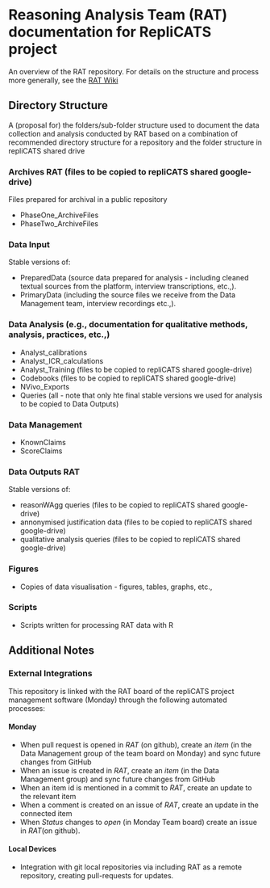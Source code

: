 # Reasoning Analysis Team (RAT) documentation for RepliCATS project

An overview of the RAT repository. For details on the structure and process more generally,
see the [RAT Wiki](https://github.com/metamelb-repliCATS/RAT/wiki)

## Directory Structure

A (proposal for) the folders/sub-folder structure used to document the data collection and analysis conducted by RAT
based on a combination of recommended directory structure for a repository and the folder structure in repliCATS shared drive

### Archives RAT (files to be copied to repliCATS shared google-drive)

Files prepared for archival in a public repository
- PhaseOne_ArchiveFiles
- PhaseTwo_ArchiveFiles

### Data Input
Stable versions of:
- PreparedData (source data prepared for analysis - including cleaned textual sources from the platform, interview transcriptions, etc.,).
- PrimaryData (including the source files we receive from the Data Management team, interview recordings etc.,).

### Data Analysis (e.g., documentation for qualitative methods, analysis, practices, etc.,)
- Analyst_calibrations
- Analyst_ICR_calculations
- Analyst_Training (files to be copied to repliCATS shared google-drive)
- Codebooks (files to be copied to repliCATS shared google-drive)
- NVivo_Exports
- Queries (all - note that only hte final stable versions we used for analysis to be copied to Data Outputs)

### Data Management
- KnownClaims
- ScoreClaims

### Data Outputs RAT 
Stable versions of: 
- reasonWAgg queries (files to be copied to repliCATS shared google-drive)
- annonymised justification data (files to be copied to repliCATS shared google-drive)
- qualitative analysis queries (files to be copied to repliCATS shared google-drive)

### Figures 
- Copies of data visualisation - figures, tables, graphs, etc.,

### Scripts

- Scripts written for processing RAT data with R

## Additional Notes

### External Integrations

This repository is linked with the RAT board of the repliCATS project management software (Monday) through the following automated processes:

#### Monday

- When pull request is opened in _RAT_ (on github), create an _item_ (in the Data Management group of the team board on Monday) and sync future changes from GitHub
- When an issue is created in _RAT_, create an _item_ (in the Data Management group) and sync future changes from GitHub
- When an item id is mentioned in a commit to _RAT_, create an update to the relevant item
- When a comment is created on an issue of _RAT_, create an update in the connected item
- When _Status_ changes to _open_ (in Monday Team board) create an issue in _RAT_(on github).

#### Local Devices

- Integration with git local repositories via including RAT as a remote repository, creating pull-requests for updates.
